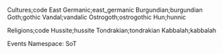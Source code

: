 Cultures;code
East Germanic;east_germanic
Burgundian;burgundian
Goth;gothic
Vandal;vandalic
Ostrogoth;ostrogothic
Hun;hunnic

Religions;code
Hussite;hussite
Tondrakian;tondrakian
Kabbalah;kabbalah

Events
Namespace: SoT
